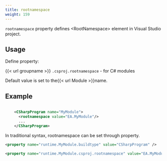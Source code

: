 ```yaml
---
title: rootnamespace
weight: 159
---
```


 `rootnamespace` property defines &lt;RootNamespace&gt; element in Visual Studio project.

## Usage ##

Define property:

{{< url groupname >}} `.csproj.rootnamespace` - for C# modules

Default value is set to the{{< url Module >}}name.

## Example ##


```xml

    <CSharpProgram name="MyModule">
      <rootnamespace value="EA.MyModule"/>
      ...
    </CSharpProgram>

```
In traditional syntax, rootnamespace can be set through property.


```xml
<property name="runtime.MyModule.buildtype" value="CSharpProgram" />

<property name="runtime.MyModule.csproj.rootnamespace" value="EA.MyModule"/>
```
